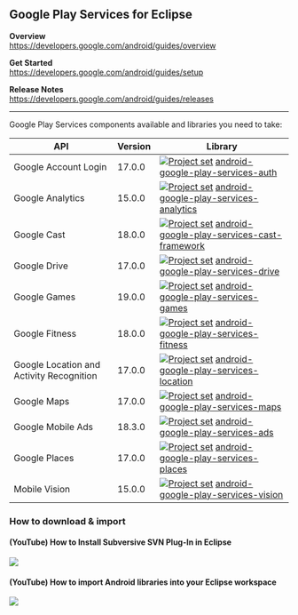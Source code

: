 ## Google Play Services for Eclipse

**Overview**<br/>
https://developers.google.com/android/guides/overview

**Get Started**<br/>
https://developers.google.com/android/guides/setup

**Release Notes**<br/>
https://developers.google.com/android/guides/releases

---

Google Play Services components available and libraries you need to take:

| API                                       | Version | Library |
| ---                                       | ---     | ---     |
| Google Account Login                      | 17.0.0  | [<img src="https://goo.gl/1VmF4W" title="Project set" align="top" />](https://raw.githubusercontent.com/dandar3/android-google-play-services-auth/17.0.0/.projectset)             [android-google-play-services-auth](https://github.com/dandar3/android-google-play-services-auth/tree/17.0.0)                       |
| Google Analytics                          | 15.0.0  | [<img src="https://goo.gl/1VmF4W" title="Project set" align="top" />](https://raw.githubusercontent.com/dandar3/android-google-play-services-analytics/15.0.0/.projectset)        [android-google-play-services-analytics](https://github.com/dandar3/android-google-play-services-analytics/tree/15.0.0)             |
| Google Cast                               | 18.0.0  | [<img src="https://goo.gl/1VmF4W" title="Project set" align="top" />](https://raw.githubusercontent.com/dandar3/android-google-play-services-cast-framework/18.0.0/.projectset)   [android-google-play-services-cast-framework](https://github.com/dandar3/android-google-play-services-cast-framework/tree/18.0.0)   |
| Google Drive                              | 17.0.0  | [<img src="https://goo.gl/1VmF4W" title="Project set" align="top" />](https://raw.githubusercontent.com/dandar3/android-google-play-services-drive/17.0.0/.projectset)            [android-google-play-services-drive](https://github.com/dandar3/android-google-play-services-drive/tree/17.0.0)                     |
| Google Games                              | 19.0.0  | [<img src="https://goo.gl/1VmF4W" title="Project set" align="top" />](https://raw.githubusercontent.com/dandar3/android-google-play-services-games/19.0.0/.projectset)            [android-google-play-services-games](https://github.com/dandar3/android-google-play-services-games/tree/19.0.0)                     |
| Google Fitness                            | 18.0.0  | [<img src="https://goo.gl/1VmF4W" title="Project set" align="top" />](https://raw.githubusercontent.com/dandar3/android-google-play-services-fitness/18.0.0/.projectset)          [android-google-play-services-fitness](https://github.com/dandar3/android-google-play-services-fitness/tree/18.0.0)                 |
| Google Location and Activity Recognition  | 17.0.0  | [<img src="https://goo.gl/1VmF4W" title="Project set" align="top" />](https://raw.githubusercontent.com/dandar3/android-google-play-services-location/17.0.0/.projectset)         [android-google-play-services-location](https://github.com/dandar3/android-google-play-services-location/tree/17.0.0)               |
| Google Maps                               | 17.0.0  | [<img src="https://goo.gl/1VmF4W" title="Project set" align="top" />](https://raw.githubusercontent.com/dandar3/android-google-play-services-maps/17.0.0/.projectset)             [android-google-play-services-maps](https://github.com/dandar3/android-google-play-services-maps/tree/17.0.0)                       |
| Google Mobile Ads                         | 18.3.0  | [<img src="https://goo.gl/1VmF4W" title="Project set" align="top" />](https://raw.githubusercontent.com/dandar3/android-google-play-services-ads/18.3.0/.projectset)              [android-google-play-services-ads](https://github.com/dandar3/android-google-play-services-ads/tree/18.3.0)                         |
| Google Places                             | 17.0.0  | [<img src="https://goo.gl/1VmF4W" title="Project set" align="top" />](https://raw.githubusercontent.com/dandar3/android-google-play-services-places/17.0.0/.projectset)           [android-google-play-services-places](https://github.com/dandar3/android-google-play-services-places/tree/17.0.0)                   |
| Mobile Vision                             | 15.0.0  | [<img src="https://goo.gl/1VmF4W" title="Project set" align="top" />](https://raw.githubusercontent.com/dandar3/android-google-play-services-vision/15.0.0/.projectset)           [android-google-play-services-vision](https://github.com/dandar3/android-google-play-services-vision/tree/15.0.0)                   |

### How to download & import
 
#### (YouTube) How to Install Subversive SVN Plug-In in Eclipse
<a href="http://www.youtube.com/watch?v=04L4rkykWZw" target="_blank"><img src="http://img.youtube.com/vi/04L4rkykWZw/0.jpg" /></a>

#### (YouTube) How to import Android libraries into your Eclipse workspace
<a href="http://www.youtube.com/watch?v=ytRSnjp56tA" target="_blank"><img src="http://img.youtube.com/vi/ytRSnjp56tA/0.jpg" /></a>

